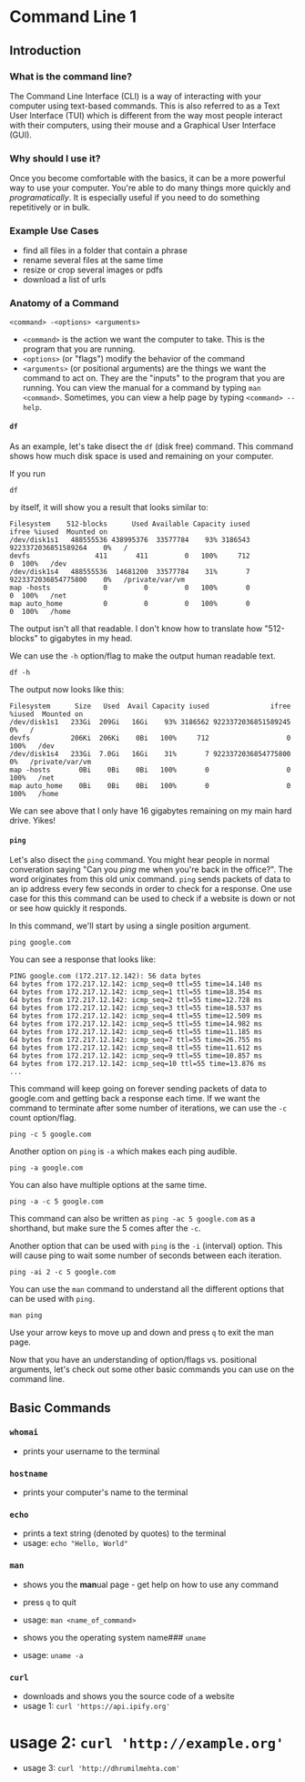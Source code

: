 # Command Line 1

## Introduction

### What is the command line?
The Command Line Interface (CLI) is a way of interacting with your computer using text-based commands. This is also referred to as a Text User Interface (TUI) which is different from the way most people interact with their computers, using their mouse and a Graphical User Interface (GUI).

### Why should I use it?
Once you become comfortable with the basics, it can be a more powerful way to use your computer. You're able to do many things more quickly and *programatically*. It is especially useful if you need to do something repetitively or in bulk.

### Example Use Cases
- find all files in a folder that contain a phrase
- rename several files at the same time
- resize or crop several images or pdfs
- download a list of urls

### Anatomy of a Command
`<command> -<options> <arguments>`

* `<command>` is the action we want the computer to take. This is the program that you are running.
* `<options>` (or "flags") modify the behavior of the command
* `<arguments>` (or positional arguments) are the things we want the command to act on. They are the "inputs" to the program that you are running. You can view the manual for a command by typing `man <command>`. Sometimes, you can view a help page by typing `<command> --help`.

#### `df`

As an example, let's take disect the `df` (disk free) command. This command shows how much disk space is used and remaining on your computer.

If you run

```
df
```

by itself, it will show you a result that looks similar to:

```
Filesystem    512-blocks      Used Available Capacity iused               ifree %iused  Mounted on
/dev/disk1s1   488555536 438995376  33577784    93% 3186543 9223372036851589264    0%   /
devfs                411       411         0   100%     712                   0  100%   /dev
/dev/disk1s4   488555536  14681200  33577784    31%       7 9223372036854775800    0%   /private/var/vm
map -hosts             0         0         0   100%       0                   0  100%   /net
map auto_home          0         0         0   100%       0                   0  100%   /home
```

The output isn't all that readable. I don't know how to translate how "512-blocks" to gigabytes in my head.

We can use the `-h` option/flag to make the output human readable text.

```
df -h
```

The output now looks like this:

```
Filesystem      Size   Used  Avail Capacity iused               ifree %iused  Mounted on
/dev/disk1s1   233Gi  209Gi   16Gi    93% 3186562 9223372036851589245    0%   /
devfs          206Ki  206Ki    0Bi   100%     712                   0  100%   /dev
/dev/disk1s4   233Gi  7.0Gi   16Gi    31%       7 9223372036854775800    0%   /private/var/vm
map -hosts       0Bi    0Bi    0Bi   100%       0                   0  100%   /net
map auto_home    0Bi    0Bi    0Bi   100%       0                   0  100%   /home
```

We can see above that I only have 16 gigabytes remaining on my main hard drive. Yikes!

#### `ping`

Let's also disect the `ping` command. You might hear people in normal converation saying "Can you *ping* me when you're back in the office?". The word originates from this old unix command. `ping` sends packets of data to an ip address every few seconds in order to check for a response. One use case for this this command can be used to check if a website is down or not or see how quickly it responds.

In this command, we'll start by using a single position argument.

```
ping google.com
```

You can see a response that looks like:

```
PING google.com (172.217.12.142): 56 data bytes
64 bytes from 172.217.12.142: icmp_seq=0 ttl=55 time=14.140 ms
64 bytes from 172.217.12.142: icmp_seq=1 ttl=55 time=18.354 ms
64 bytes from 172.217.12.142: icmp_seq=2 ttl=55 time=12.728 ms
64 bytes from 172.217.12.142: icmp_seq=3 ttl=55 time=18.537 ms
64 bytes from 172.217.12.142: icmp_seq=4 ttl=55 time=12.509 ms
64 bytes from 172.217.12.142: icmp_seq=5 ttl=55 time=14.982 ms
64 bytes from 172.217.12.142: icmp_seq=6 ttl=55 time=11.185 ms
64 bytes from 172.217.12.142: icmp_seq=7 ttl=55 time=26.755 ms
64 bytes from 172.217.12.142: icmp_seq=8 ttl=55 time=11.612 ms
64 bytes from 172.217.12.142: icmp_seq=9 ttl=55 time=10.857 ms
64 bytes from 172.217.12.142: icmp_seq=10 ttl=55 time=13.876 ms
...
```

This command will keep going on forever sending packets of data to google.com and getting back a response each time. If we want the command to terminate after some number of iterations, we can use the `-c` count option/flag.

```
ping -c 5 google.com
```

Another option on `ping` is `-a` which makes each ping audible.

```
ping -a google.com
```

You can also have multiple options at the same time.

```
ping -a -c 5 google.com
```

This command can also be written as `ping -ac 5 google.com` as a shorthand, but make sure the 5 comes after the `-c`.

Another option that can be used with `ping` is the `-i` (interval) option. This will cause ping to wait some number of seconds between each iteration.

```
ping -ai 2 -c 5 google.com
```

You can use the `man` command to understand all the different options that can be used with `ping`.

```
man ping
```

Use your arrow keys to move up and down and press `q` to exit the man page.

Now that you have an understanding of option/flags vs. positional arguments, let's check out some other basic commands you can use on the command line.

## Basic Commands

### `whomai`
* prints your username to the terminal

### `hostname`
* prints your computer's name to the terminal

### `echo`
* prints a text string (denoted by quotes) to the terminal
* usage: `echo "Hello, World"`

### `man`
* shows you the **man**ual page - get help on how to use any command
* press `q` to quit
* usage: `man <name_of_command>`

* shows you the operating system name### `uname`

* usage: `uname -a`


### `curl`
* downloads and shows you the source code of a website
* usage 1: `curl 'https://api.ipify.org'`
# usage 2: `curl 'http://example.org'`
* usage 3: `curl 'http://dhrumilmehta.com'`

